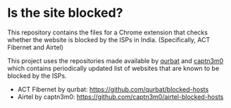 # Is the site blocked?

This repository contains the files for a Chrome extension that checks whether the website is blocked by the ISPs in India. (Specifically, ACT Fibernet and Airtel)

This project uses the repositories made available by [qurbat](https://github.com/qurbat) and [captn3m0](https://github.com/captn3m0) which contains periodically updated list of websites that are known to be blocked by the ISPs.
* ACT Fibernet by qurbat: https://github.com/qurbat/blocked-hosts
* Airtel by captn3m0: https://github.com/captn3m0/airtel-blocked-hosts